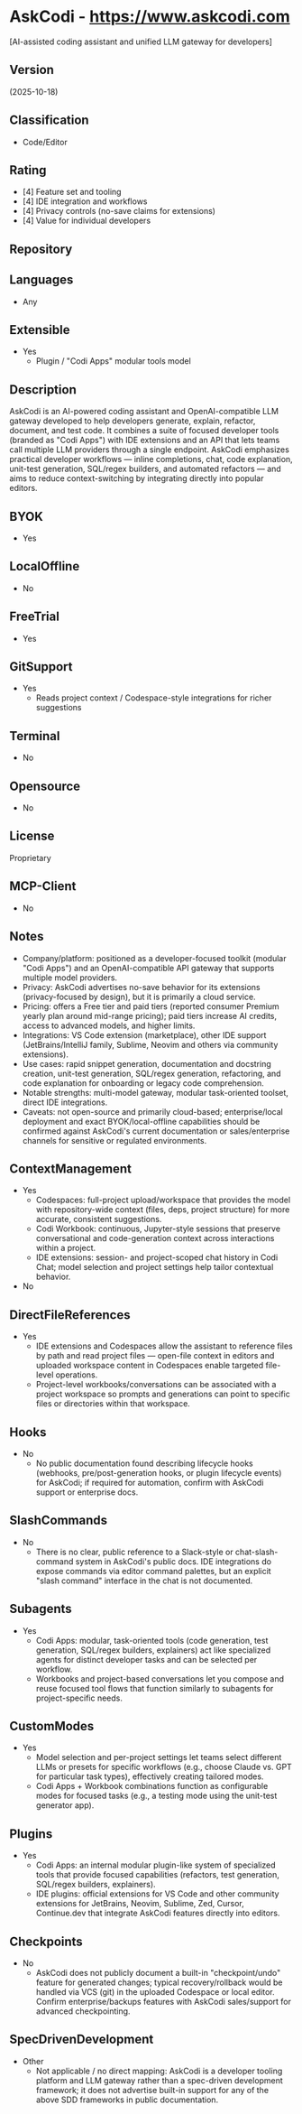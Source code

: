 # AskCodi - https://www.askcodi.com
[AI-assisted coding assistant and unified LLM gateway for developers]
## Version
(2025-10-18)
## Classification 
- Code/Editor

## Rating
- [4] Feature set and tooling
- [4] IDE integration and workflows
- [4] Privacy controls (no-save claims for extensions)
- [4] Value for individual developers
## Repository

## Languages
- Any
## Extensible
- Yes
  - Plugin / "Codi Apps" modular tools model
## Description
AskCodi is an AI-powered coding assistant and OpenAI-compatible LLM gateway developed to help developers generate, explain, refactor, document, and test code. It combines a suite of focused developer tools (branded as "Codi Apps") with IDE extensions and an API that lets teams call multiple LLM providers through a single endpoint. AskCodi emphasizes practical developer workflows — inline completions, chat, code explanation, unit-test generation, SQL/regex builders, and automated refactors — and aims to reduce context-switching by integrating directly into popular editors.
## BYOK
- Yes

## LocalOffline
- No
## FreeTrial
- Yes
## GitSupport
- Yes
  - Reads project context / Codespace-style integrations for richer suggestions
## Terminal
- No
## Opensource
- No
## License
Proprietary
## MCP-Client
- No
## Notes
- Company/platform: positioned as a developer-focused toolkit (modular "Codi Apps") and an OpenAI-compatible API gateway that supports multiple model providers.  
- Privacy: AskCodi advertises no-save behavior for its extensions (privacy-focused by design), but it is primarily a cloud service.  
- Pricing: offers a Free tier and paid tiers (reported consumer Premium yearly plan around mid-range pricing); paid tiers increase AI credits, access to advanced models, and higher limits.  
- Integrations: VS Code extension (marketplace), other IDE support (JetBrains/IntelliJ family, Sublime, Neovim and others via community extensions).  
- Use cases: rapid snippet generation, documentation and docstring creation, unit-test generation, SQL/regex generation, refactoring, and code explanation for onboarding or legacy code comprehension.  
- Notable strengths: multi-model gateway, modular task-oriented toolset, direct IDE integrations.  
- Caveats: not open-source and primarily cloud-based; enterprise/local deployment and exact BYOK/local-offline capabilities should be confirmed against AskCodi's current documentation or sales/enterprise channels for sensitive or regulated environments.


## ContextManagement
- Yes
  - Codespaces: full-project upload/workspace that provides the model with repository-wide context (files, deps, project structure) for more accurate, consistent suggestions.
  - Codi Workbook: continuous, Jupyter-style sessions that preserve conversational and code-generation context across interactions within a project.
  - IDE extensions: session- and project-scoped chat history in Codi Chat; model selection and project settings help tailor contextual behavior.
- No

## DirectFileReferences
- Yes
  - IDE extensions and Codespaces allow the assistant to reference files by path and read project files — open-file context in editors and uploaded workspace content in Codespaces enable targeted file-level operations.
  - Project-level workbooks/conversations can be associated with a project workspace so prompts and generations can point to specific files or directories within that workspace.

## Hooks
- No
  - No public documentation found describing lifecycle hooks (webhooks, pre/post-generation hooks, or plugin lifecycle events) for AskCodi; if required for automation, confirm with AskCodi support or enterprise docs.

## SlashCommands
- No
  - There is no clear, public reference to a Slack-style or chat-slash-command system in AskCodi's public docs. IDE integrations do expose commands via editor command palettes, but an explicit "slash command" interface in the chat is not documented.

## Subagents
- Yes
  - Codi Apps: modular, task-oriented tools (code generation, test generation, SQL/regex builders, explainers) act like specialized agents for distinct developer tasks and can be selected per workflow.
  - Workbooks and project-based conversations let you compose and reuse focused tool flows that function similarly to subagents for project-specific needs.

## CustomModes
- Yes
  - Model selection and per-project settings let teams select different LLMs or presets for specific workflows (e.g., choose Claude vs. GPT for particular task types), effectively creating tailored modes.
  - Codi Apps + Workbook combinations function as configurable modes for focused tasks (e.g., a testing mode using the unit-test generator app).

## Plugins
- Yes
  - Codi Apps: an internal modular plugin-like system of specialized tools that provide focused capabilities (refactors, test generation, SQL/regex builders, explainers).
  - IDE plugins: official extensions for VS Code and other community extensions for JetBrains, Neovim, Sublime, Zed, Cursor, Continue.dev that integrate AskCodi features directly into editors.

## Checkpoints
- No
  - AskCodi does not publicly document a built-in "checkpoint/undo" feature for generated changes; typical recovery/rollback would be handled via VCS (git) in the uploaded Codespace or local editor. Confirm enterprise/backups features with AskCodi sales/support for advanced checkpointing.

## SpecDrivenDevelopment
- Other
  - Not applicable / no direct mapping: AskCodi is a developer tooling platform and LLM gateway rather than a spec-driven development framework; it does not advertise built-in support for any of the above SDD frameworks in public documentation.
